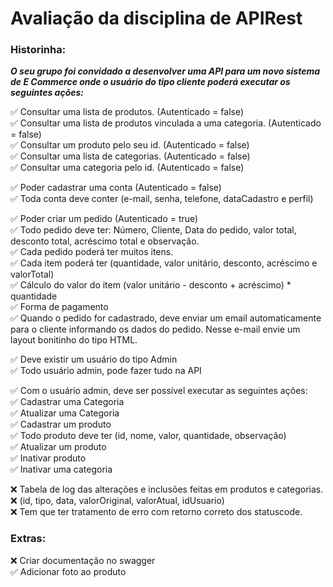# Avaliação da disciplina de APIRest
                                                                       
### Historinha:

***O seu grupo foi convidado a desenvolver uma API para um novo sistema de E Commerce  onde o usuário do tipo cliente poderá executar os seguintes ações:*** 

✅ Consultar uma lista de produtos. (Autenticado = false)  
✅ Consultar uma lista de produtos vinculada a uma categoria. (Autenticado = false)  
✅ Consultar um produto pelo seu id. (Autenticado = false)  
✅ Consultar uma lista de categorias. (Autenticado = false)  
✅ Consultar uma categoria pelo id. (Autenticado = false)  

✅ Poder cadastrar uma conta (Autenticado = false)  
✅ Toda conta deve conter (e-mail, senha, telefone, dataCadastro e perfil)  

✅ Poder criar um pedido (Autenticado = true)  
✅ Todo pedido deve ter: Número, Cliente, Data do pedido, valor total, desconto total, acréscimo total e observação.  
✅ Cada pedido poderá ter muitos itens.  
✅ Cada item poderá ter (quantidade, valor unitário,  desconto, acréscimo e valorTotal)  
✅ Cálculo do valor do item (valor unitário - desconto + acréscimo) * quantidade  
✅ Forma de pagamento  
✅ Quando o pedido for cadastrado, deve enviar um email automaticamente para o cliente informando os dados do pedido. Nesse e-mail envie um layout bonitinho do tipo HTML.  

✅ Deve existir um usuário do tipo Admin  
✅ Todo usuário admin, pode fazer tudo na API

✅ Com o usuário admin, deve ser possível executar as seguintes ações:  
✅ Cadastrar uma Categoria  
✅ Atualizar uma Categoria  
✅ Cadastrar um produto  
✅ Todo produto deve ter (id, nome, valor, quantidade, observação)  
✅ Atualizar um produto  
✅ Inativar produto  
✅ Inativar uma categoria

❌ Tabela de log das alterações e inclusões feitas em produtos e categorias.  
❌ (id, tipo, data, valorOriginal, valorAtual, idUsuario)  
❌ Tem que ter tratamento de erro com retorno correto dos statuscode.

### Extras:
❌ Criar documentação no swagger  
✅ Adicionar foto ao produto

